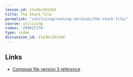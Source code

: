 ```yaml
---
lesson_id: 11e3bc34134d
title: The Stack file
permalink: "/utilizing/running-services/the-stack-file/"
course: utilizing
vimeo: '259617174'
type: video
discussion_id: 11e3bc34134d
---
```


## Links
* [Compose file version 3 reference](https://docs.docker.com/compose/compose-file/)
